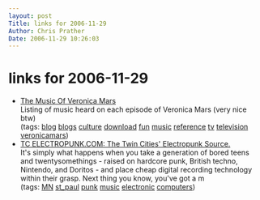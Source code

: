 ```yaml
---
layout: post
Title: links for 2006-11-29  
Author: Chris Prather
Date: 2006-11-29 10:26:03
---
```


# links for 2006-11-29
<ul class="delicious">
	<li>
		<div class="delicious-link"><a href="http://veronicamusic.blogspot.com/">The Music Of Veronica Mars</a></div>
		<div class="delicious-extended">Listing of music heard on each episode of Veronica Mars (very nice btw)</div>
		<div class="delicious-tags">(tags: <a href="http://del.icio.us/perigrin/blog">blog</a> <a href="http://del.icio.us/perigrin/blogs">blogs</a> <a href="http://del.icio.us/perigrin/culture">culture</a> <a href="http://del.icio.us/perigrin/download">download</a> <a href="http://del.icio.us/perigrin/fun">fun</a> <a href="http://del.icio.us/perigrin/music">music</a> <a href="http://del.icio.us/perigrin/reference">reference</a> <a href="http://del.icio.us/perigrin/tv">tv</a> <a href="http://del.icio.us/perigrin/television">television</a> <a href="http://del.icio.us/perigrin/veronicamars">veronicamars</a>)</div>
	</li>
	<li>
		<div class="delicious-link"><a href="http://www.avenpitch.com/tcelectropunk.html">TC ELECTROPUNK.COM: The Twin Cities' Electropunk Source.</a></div>
		<div class="delicious-extended">It's simply what happens when you take a generation of bored teens and twentysomethings - raised on hardcore punk, British techno, Nintendo, and Doritos - and place cheap digital recording technology within their grasp. Next thing you know, you've got a m</div>
		<div class="delicious-tags">(tags: <a href="http://del.icio.us/perigrin/MN">MN</a> <a href="http://del.icio.us/perigrin/st_paul">st_paul</a> <a href="http://del.icio.us/perigrin/punk">punk</a> <a href="http://del.icio.us/perigrin/music">music</a> <a href="http://del.icio.us/perigrin/electronic">electronic</a> <a href="http://del.icio.us/perigrin/computers">computers</a>)</div>
	</li>
</ul>


